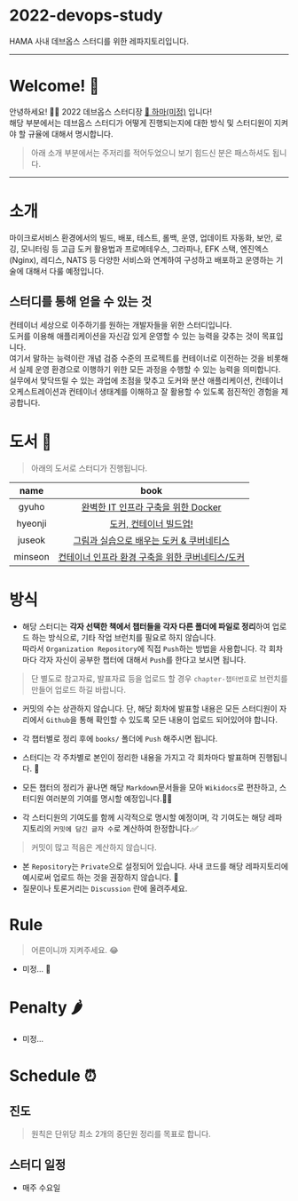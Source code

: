 # 2022-devops-study
HAMA 사내 데브옵스 스터디를 위한 레파지토리입니다.

----

# Welcome! :tada:

안녕하세요! 🙇‍♂️ 2022 데브옵스 스터디장 [🦛 하마(미정)]() 입니다!  
해당 부분에서는 데브옵스 스터디가 어떻게 진행되는지에 대한 방식 및 스터디원이 지켜야 할 규율에 대해서 명시합니다.  
> 아래 소개 부분에서는 주저리를 적어두었으니 보기 힘드신 분은 패스하셔도 됩니다.

----

# 소개

마이크로서비스 환경에서의 빌드, 배포, 테스트, 롤백, 운영, 업데이트 자동화, 보안, 로깅, 모니터링 등 고급 도커 활용법과 
프로메테우스, 그라파나, EFK 스택, 엔진엑스(Nginx), 레디스, NATS 등 다양한 서비스와 연계하여 구성하고 배포하고 운영하는 기술에 대해서
다룰 예정입니다.

## 스터디를 통해 얻을 수 있는 것

컨테이너 세상으로 이주하기를 원하는 개발자들을 위한 스터디입니다.  
도커를 이용해 애플리케이션을 자신감 있게 운영할 수 있는 능력을 갖추는 것이 목표입니다.  
여기서 말하는 능력이란 개념 검증 수준의 프로젝트를 컨테이너로 이전하는 것을 비롯해서 실제 운영 환경으로 이행하기 위한 모든 과정을 수행할 수 있는 능력을 의미합니다.
실무에서 맞닥뜨릴 수 있는 과업에 초점을 맞추고 도커와 분산 애플리케이션, 컨테이너 오케스트레이션과 컨테이너 생태계를 이해하고 잘 활용할 수 있도록 점진적인 경험을 제공합니다.


# 도서 📗

> 아래의 도서로 스터디가 진행됩니다.

| name | book |
|:----:|:----:|
| gyuho | [완벽한 IT 인프라 구축을 위한 Docker](https://product.kyobobook.co.kr/detail/S000000833213)  |
| hyeonji | [도커, 컨테이너 빌드업!](https://ebook-product.kyobobook.co.kr/dig/epd/ebook/E000002993435)  |
| juseok | [그림과 실습으로 배우는 도커 & 쿠버네티스](https://product.kyobobook.co.kr/detail/S000001766500)  |
| minseon | [컨테이너 인프라 환경 구축을 위한 쿠버네티스/도커](https://product.kyobobook.co.kr/detail/S000001834629)  |


# 방식

+ 해당 스터디는 **각자 선택한 책에서 챕터들을 각자 다른 폴더에 파일로 정리**하여 업로드 하는 방식으로, 기타 작업 브런치를 필요로 하지 않습니다.  
따라서 `Organization Repository`에 직접 `Push`하는 방법을 사용합니다. 각 회차마다 각자 자신이 공부한 챕터에 대해서 `Push`를 한다고 보시면 됩니다.
> 단 별도로 참고자료, 발표자료 등을 업로드 할 경우 `chapter-챕터번호`로 브런치를 만들어 업로드 하길 바랍니다.

+ 커밋의 수는 상관하지 않습니다. 단, 해당 회차에 발표할 내용은 모든 스터디원이 자리에서 `Github`을 통해 확인할 수 있도록 모든 내용이 업로드 되어있어야 합니다.

+ 각 챕터별로 정리 후에 `books/` 폴더에 `Push` 해주시면 됩니다.

+ 스터디는 각 주차별로 본인이 정리한 내용을 가지고 각 회차마다 발표하며 진행됩니다. 📣
+ 모든 챕터의 정리가 끝나면 해당 `Markdown`문서들을 모아 `Wikidocs`로 편찬하고, 스터디원 여러분의 기여를 명시할 예정입니다.🧑‍💻
+ 각 스터디원의 기여도를 함께 시각적으로 명시할 예정이며, 각 기여도는 해당 레파지토리의 `커밋에 담긴 글자 수`로 계산하여 한정합니다.✅
> 커밋이 많고 적음은 계산하지 않습니다.

+ 본 `Repository`는 `Private`으로 설정되어 있습니다. 사내 코드를 해당 레파지토리에 예시로써 업로드 하는 것을 권장하지 않습니다. 🚫
+ 질문이나 토론거리는 `Discussion` 란에 올려주세요.


# Rule
> 어른이니까 지켜주세요. 😂
+ 미정... 🙏

# Penalty 🌶
+ 미정...

# Schedule ⏰

## 진도
> 원칙은 단위당 최소 2개의 중단원 정리를 목표로 합니다.

## 스터디 일정
+ 매주 수요일
